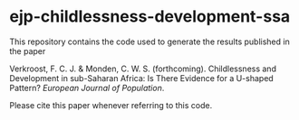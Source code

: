# ejp-childlessness-development-ssa
This repository contains the code used to generate the results published in the paper 

Verkroost, F. C. J. & Monden, C. W. S. (forthcoming). Childlessness and Development in sub-Saharan Africa: Is There Evidence for a U-shaped Pattern? _European Journal of Population_. 

Please cite this paper whenever referring to this code.

